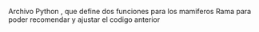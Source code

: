 Archivo Python , que define dos funciones para los mamiferos
Rama para poder recomendar y ajustar el codigo anterior
